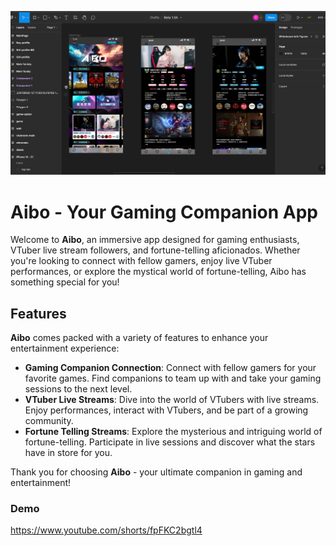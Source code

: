 ![Alt text](https://github.com/ithiria894/Aibo/blob/main/Screenshot%202024-01-15%20114421.png)


# Aibo - Your Gaming Companion App

Welcome to **Aibo**, an immersive app designed for gaming enthusiasts, VTuber live stream followers, and fortune-telling aficionados. Whether you're looking to connect with fellow gamers, enjoy live VTuber performances, or explore the mystical world of fortune-telling, Aibo has something special for you!

## Features

**Aibo** comes packed with a variety of features to enhance your entertainment experience:

- **Gaming Companion Connection**: Connect with fellow gamers for your favorite games. Find companions to team up with and take your gaming sessions to the next level.
- **VTuber Live Streams**: Dive into the world of VTubers with live streams. Enjoy performances, interact with VTubers, and be part of a growing community.
- **Fortune Telling Streams**: Explore the mysterious and intriguing world of fortune-telling. Participate in live sessions and discover what the stars have in store for you.


Thank you for choosing **Aibo** - your ultimate companion in gaming and entertainment!

### Demo

https://www.youtube.com/shorts/fpFKC2bgtl4



